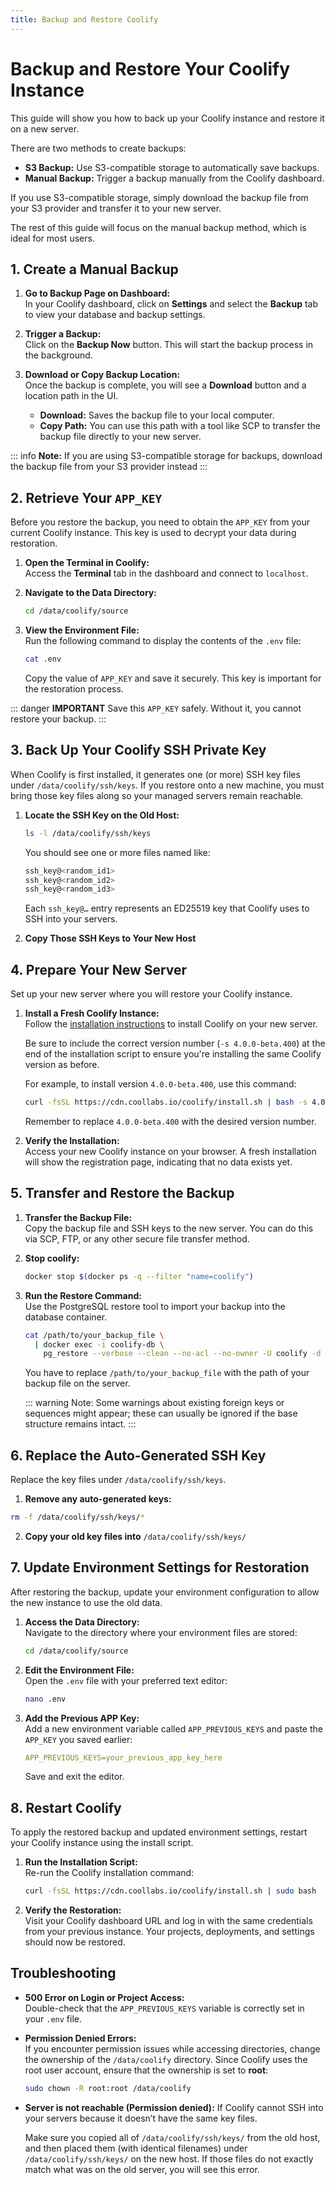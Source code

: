 ```yaml
---
title: Backup and Restore Coolify
---
```



# Backup and Restore Your Coolify Instance
This guide will show you how to back up your Coolify instance and restore it on a new server. 

There are two methods to create backups:
- **S3 Backup:** Use S3-compatible storage to automatically save backups.
- **Manual Backup:** Trigger a backup manually from the Coolify dashboard.

If you use S3-compatible storage, simply download the backup file from your S3 provider and transfer it to your new server. 

The rest of this guide will focus on the manual backup method, which is ideal for most users.


## 1. Create a Manual Backup
1. **Go to Backup Page on Dashboard:**  
   In your Coolify dashboard, click on **Settings** and select the **Backup** tab to view your database and backup settings.
   <ZoomableImage src="/docs/images/knowledge-base/how-tos/backup-restore-coolify/1.webp" />

2. **Trigger a Backup:**  
   Click on the **Backup Now** button. This will start the backup process in the background.
   <ZoomableImage src="/docs/images/knowledge-base/how-tos/backup-restore-coolify/2.webp" />

3. **Download or Copy Backup Location:**  
   Once the backup is complete, you will see a **Download** button and a location path in the UI.  
   <ZoomableImage src="/docs/images/knowledge-base/how-tos/backup-restore-coolify/3.webp" />
   - **Download:** Saves the backup file to your local computer.
   - **Copy Path:** You can use this path with a tool like SCP to transfer the backup file directly to your new server.

::: info **Note:** 
If you are using S3-compatible storage for backups, download the backup file from your S3 provider instead
:::


## 2. Retrieve Your `APP_KEY`
Before you restore the backup, you need to obtain the `APP_KEY` from your current Coolify instance. This key is used to decrypt your data during restoration.

1. **Open the Terminal in Coolify:**  
   Access the **Terminal** tab in the dashboard and connect to `localhost`.

2. **Navigate to the Data Directory:**  
   ```sh
   cd /data/coolify/source
   ```

3. **View the Environment File:**  
   Run the following command to display the contents of the `.env` file:
   ```sh
   cat .env
   ```
   Copy the value of `APP_KEY` and save it securely. This key is important for the restoration process.

::: danger **IMPORTANT** 
Save this `APP_KEY` safely. Without it, you cannot restore your backup.
:::


## 3. Back Up Your Coolify SSH Private Key
When Coolify is first installed, it generates one (or more) SSH key files under `/data/coolify/ssh/keys`. If you restore onto a new machine, you must bring those key files along so your managed servers remain reachable.

1. **Locate the SSH Key on the Old Host:** 
   ```sh
   ls -l /data/coolify/ssh/keys
   ```
   
   You should see one or more files named like:
   ```sh
   ssh_key@<random_id1>
   ssh_key@<random_id2>
   ssh_key@<random_id3>
   ```
   
   Each `ssh_key@…` entry represents an ED25519 key that Coolify uses to SSH into your servers.
   
2. **Copy Those SSH Keys to Your New Host**  


## 4. Prepare Your New Server
Set up your new server where you will restore your Coolify instance.

1. **Install a Fresh Coolify Instance:**  
    Follow the [installation instructions](/get-started/installation) to install Coolify on your new server. 
    
    Be sure to include the correct version number (`-s 4.0.0-beta.400`) at the end of the installation script to ensure you're installing the same Coolify version as before.
    
    For example, to install version `4.0.0-beta.400`, use this command:
    ```sh
    curl -fsSL https://cdn.coollabs.io/coolify/install.sh | bash -s 4.0.0-beta.400
    ```
    Remember to replace `4.0.0-beta.400` with the desired version number.


2. **Verify the Installation:**  
   Access your new Coolify instance on your browser. A fresh installation will show the registration page, indicating that no data exists yet.


## 5. Transfer and Restore the Backup
1. **Transfer the Backup File:**  
   Copy the backup file and SSH keys to the new server. You can do this via SCP, FTP, or any other secure file transfer method.
   
2. **Stop coolify:**  
   ```sh
   docker stop $(docker ps -q --filter "name=coolify")
   ```

3. **Run the Restore Command:**  
   Use the PostgreSQL restore tool to import your backup into the database container.
   ```sh
   cat /path/to/your_backup_file \
     | docker exec -i coolify-db \
       pg_restore --verbose --clean --no-acl --no-owner -U coolify -d coolify
   ```
   You have to replace `/path/to/your_backup_file` with the path of your backup file on the server.

   ::: warning Note:
   Some warnings about existing foreign keys or sequences might appear; these can usually be ignored if the base structure remains intact.
   :::

## 6. Replace the Auto-Generated SSH Key
   Replace the key files under `/data/coolify/ssh/keys`.

1. **Remove any auto-generated keys:**  
  ```sh
  rm -f /data/coolify/ssh/keys/*
  ```

2. **Copy your old key files into** `/data/coolify/ssh/keys/`


## 7. Update Environment Settings for Restoration
After restoring the backup, update your environment configuration to allow the new instance to use the old data.

1. **Access the Data Directory:**  
   Navigate to the directory where your environment files are stored:
   ```sh
   cd /data/coolify/source
   ```

2. **Edit the Environment File:**  
   Open the `.env` file with your preferred text editor:
   ```sh
   nano .env
   ```

3. **Add the Previous APP Key:**  
   Add a new environment variable called `APP_PREVIOUS_KEYS` and paste the `APP_KEY` you saved earlier:
   ```yaml
   APP_PREVIOUS_KEYS=your_previous_app_key_here
   ```
   Save and exit the editor.


## 8. Restart Coolify
To apply the restored backup and updated environment settings, restart your Coolify instance using the install script.

1. **Run the Installation Script:**  
   Re-run the Coolify installation command:
   ```sh
   curl -fsSL https://cdn.coollabs.io/coolify/install.sh | sudo bash
   ```

2. **Verify the Restoration:**  
   Visit your Coolify dashboard URL and log in with the same credentials from your previous instance. Your projects, deployments, and settings should now be restored.


## Troubleshooting
- **500 Error on Login or Project Access:**  
  Double-check that the `APP_PREVIOUS_KEYS` variable is correctly set in your `.env` file.

- **Permission Denied Errors:**  
  If you encounter permission issues while accessing directories, change the ownership of the `/data/coolify` directory. Since Coolify uses the root user account, ensure that the ownership is set to **root**:
  ```sh
  sudo chown -R root:root /data/coolify
  ```
  
- **Server is not reachable (Permission denied):** 
  If Coolify cannot SSH into your servers because it doesn’t have the same key files. 
  
  Make sure you copied all of `/data/coolify/ssh/keys/` from the old host, and then placed them (with identical filenames) under `/data/coolify/ssh/keys/` on the new host. If those files do not exactly match what was on the old server, you will see this error.
